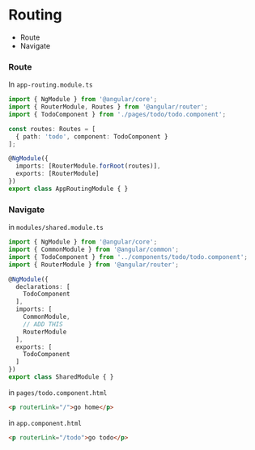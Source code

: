 # Routing
* Route
* Navigate
### Route
In `app-routing.module.ts`
```ts
import { NgModule } from '@angular/core';
import { RouterModule, Routes } from '@angular/router';
import { TodoComponent } from './pages/todo/todo.component';

const routes: Routes = [
  { path: 'todo', component: TodoComponent }
];

@NgModule({
  imports: [RouterModule.forRoot(routes)],
  exports: [RouterModule]
})
export class AppRoutingModule { }
```
### Navigate
in `modules/shared.module.ts`
```ts
import { NgModule } from '@angular/core';
import { CommonModule } from '@angular/common';
import { TodoComponent } from '../components/todo/todo.component';
import { RouterModule } from '@angular/router';

@NgModule({
  declarations: [
    TodoComponent
  ],
  imports: [
    CommonModule,
    // ADD THIS
    RouterModule
  ],
  exports: [
    TodoComponent
  ]
})
export class SharedModule { }
```
in `pages/todo.component.html`
```html
<p routerLink="/">go home</p>
```
in `app.component.html`
```html
<p routerLink="/todo">go todo</p>
```
